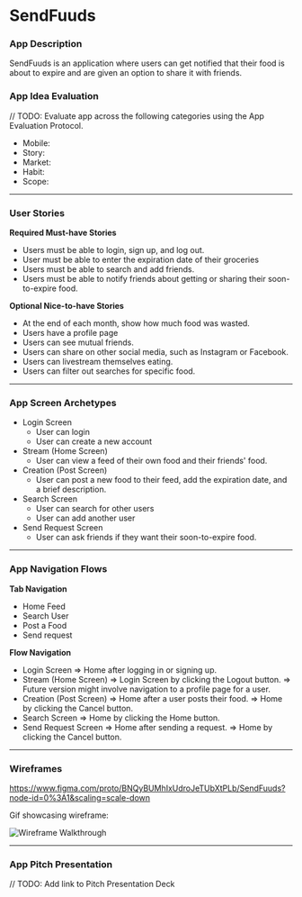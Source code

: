 # SendFuuds

### App Description
SendFuuds is an application where users can get notified that their food is about to expire and are given an option to share it with friends.

### App Idea Evaluation
// TODO: Evaluate app across the following categories using the App Evaluation Protocol.

- Mobile:
- Story:
- Market:
- Habit:
- Scope:

---

### User Stories

**Required Must-have Stories**
 * Users must be able to login, sign up, and log out.
 * User must be able to enter the expiration date of their groceries
 * Users must be able to search and add friends.
 * Users must be able to notify friends about getting or sharing their soon-to-expire food.

**Optional Nice-to-have Stories**
 * At the end of each month, show how much food was wasted.
 * Users have a profile page
 * Users can see mutual friends.
 * Users can share on other social media, such as Instagram or Facebook.
 * Users can livestream themselves eating.
 * Users can filter out searches for specific food.

---

### App Screen Archetypes

 * Login Screen
     * User can login
     * User can create a new account
 * Stream (Home Screen)
     * User can view a feed of their own food and their friends' food.
 * Creation (Post Screen)
     * User can post a new food to their feed, add the expiration date, and a brief description.
 * Search Screen
     * User can search for other users
     * User can add another user
 * Send Request Screen
     * User can ask friends if they want their soon-to-expire food.

---

### App Navigation Flows

**Tab Navigation**

 * Home Feed
 * Search User
 * Post a Food
 * Send request

**Flow Navigation**

 * Login Screen
    => Home after logging in or signing up.
 * Stream (Home Screen)
    => Login Screen by clicking the Logout button.
    => Future version might involve navigation to a profile page for a user.
 * Creation (Post Screen)
    => Home after a user posts their food.
    => Home by clicking the Cancel button.
 * Search Screen
    => Home by clicking the Home button.
 * Send Request Screen
    => Home after sending a request.
    => Home by clicking the Cancel button.
    

---

### Wireframes
https://www.figma.com/proto/BNQyBUMhIxUdroJeTUbXtPLb/SendFuuds?node-id=0%3A1&scaling=scale-down

Gif showcasing wireframe:

<img src='https://i.imgur.com/Ud3Cvog.gif' title='Wireframe Walkthrough' width='' alt='Wireframe Walkthrough' />

---

### App Pitch Presentation
// TODO: Add link to Pitch Presentation Deck
